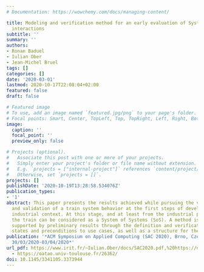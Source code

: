 ```yaml
---
# Documentation: https://wowchemy.com/docs/managing-content/

title: Modeling and verification method for an early evaluation of Systems of Systems
  interactions
subtitle: ''
summary: ''
authors:
- Ronan Baduel
- Iulian Ober
- Jean-Michel Bruel
tags: []
categories: []
date: '2020-03-01'
lastmod: 2020-10-17T22:08:04+02:00
featured: false
draft: false

# Featured image
# To use, add an image named `featured.jpg/png` to your page's folder.
# Focal points: Smart, Center, TopLeft, Top, TopRight, Left, Right, BottomLeft, Bottom, BottomRight.
image:
  caption: ''
  focal_point: ''
  preview_only: false

# Projects (optional).
#   Associate this post with one or more of your projects.
#   Simply enter your project's folder or file name without extension.
#   E.g. `projects = ["internal-project"]` references `content/project/deep-learning/index.md`.
#   Otherwise, set `projects = []`.
projects: []
publishDate: '2020-10-19T13:28:58.534076Z'
publication_types:
- '1'
abstract: This paper presents the results achieved while pursuing the verification
  and validation of a train system behavior at the first steps of development in an
  industrial context. At this stage, and at least from the industrial point of view,
  the train can be considered as a System of Systems (SoS). A method is proposed,
  supported by preliminary results through the definition and verification of constrained
  states and preconditions to use cases, as well as a structure for the behavior.
publication: '*ACM Symposium on Applied Computing (SAC 2020), Brno, Czech Republic,
  30/03/2020-03/04/2020*'
url_pdf: https://www.irit.fr/~Iulian.Ober/docs/SAC2020.pdf,%20https://doi.org/10.1145/3341105.3373944
  - https://oatao.univ-toulouse.fr/26362/
doi: 10.1145/3341105.3373944
---
```


